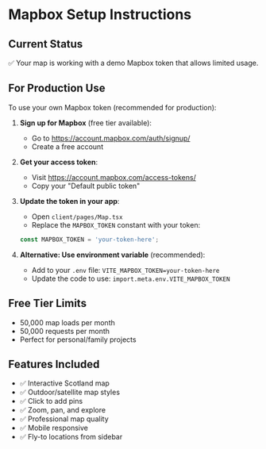 # Mapbox Setup Instructions

## Current Status
✅ Your map is working with a demo Mapbox token that allows limited usage.

## For Production Use
To use your own Mapbox token (recommended for production):

1. **Sign up for Mapbox** (free tier available):
   - Go to https://account.mapbox.com/auth/signup/
   - Create a free account

2. **Get your access token**:
   - Visit https://account.mapbox.com/access-tokens/
   - Copy your "Default public token"

3. **Update the token in your app**:
   - Open `client/pages/Map.tsx`
   - Replace the `MAPBOX_TOKEN` constant with your token:
   ```typescript
   const MAPBOX_TOKEN = 'your-token-here';
   ```

4. **Alternative: Use environment variable** (recommended):
   - Add to your `.env` file: `VITE_MAPBOX_TOKEN=your-token-here`
   - Update the code to use: `import.meta.env.VITE_MAPBOX_TOKEN`

## Free Tier Limits
- 50,000 map loads per month
- 50,000 requests per month
- Perfect for personal/family projects

## Features Included
- ✅ Interactive Scotland map
- ✅ Outdoor/satellite map styles
- ✅ Click to add pins
- ✅ Zoom, pan, and explore
- ✅ Professional map quality
- ✅ Mobile responsive
- ✅ Fly-to locations from sidebar
